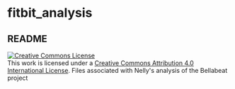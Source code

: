 # fitbit_analysis
## README
<a rel="license" href="http://creativecommons.org/licenses/
  by/4.0/"><img alt="Creative Commons License" style="border-width:0" src="https://i.creativecommons.org/l/by/4.0/88x31.png"
             /></a><br />This work is licensed under a <a rel="license" href="http://creativecommons.org/licenses/by/4.0/">Creative 
             Commons Attribution 4.0 International License</a>.
Files associated with Nelly's analysis of the Bellabeat project

